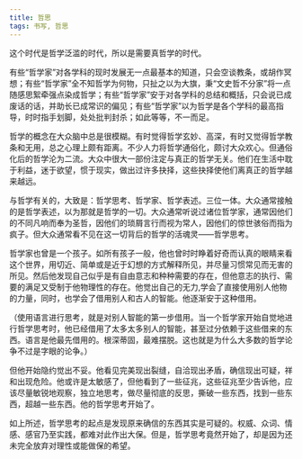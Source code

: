 ```yaml
---
title: 哲思
tags: 书写, 哲思
---
```



这个时代是哲学泛滥的时代，所以是需要真哲学的时代。

有些“哲学家”对各学科的现时发展无一点最基本的知道，只会空谈教条，或胡作冥想；有些“哲学家”全不知哲学为何物，只扯之以为大旗，秉“文史哲不分家”将一点随感思絮牵强点染成哲学；有些“哲学家”安于对各学科的总结和概括，只会说已成废话的话，并助长已成常识的偏见；有些“哲学家”以为哲学是各个学科的最高指导，时时指手划脚，处处批判封杀；如此等等，不一而足。

哲学的概念在大众脑中总是很模糊。有时觉得哲学玄妙、高深，有时又觉得哲学教条和无用，总之心理上颇有距离。不少人力将哲学通俗化，颇讨大众欢心。但通俗化后的哲学沦为二流。大众中很大一部份注定与真正的哲学无关。他们在生活中耽于利益，迷于欲望，惯于现实，做出过许多抉择，这些抉择使他们离真正的哲学越来越远。

与哲学有关的，大致是：哲学思考、哲学家、哲学表述。三位一体。大众通常接触的是哲学表述，以为那就是哲学的一切。大众通常听说过诸位哲学家，通常因他们的不同凡响而奉为圣哲，因他们的琐屑言行而视为常人，因他们的惊世骇俗而指为疯子。但大众通常看不见在这一切背后的哲学的活魂灵——哲学思考。

哲学家也曾是一个孩子。如所有孩子一般，他也曾时时睁着好奇而认真的眼睛来看这个世界，用切近、简单或是近于幻想的方式解释所见，并尽量习惯常见而无害的所见。然后他发现自己似乎是有自由意志和种种需要的存在，但他意志的执行、需要的满足又受制于他物理性的存在。他觉出自己的无力,学会了直接使用别人他物的力量，同时，也学会了借用别人和古人的智能。他逐渐安于这种借用。

（使用语言进行思考，就是对别人智能的第一步借用。当一个哲学家开始自觉地进行哲学思考时，他已经借用了太多太多别人的智能，甚至过分依赖于这些借来的东西。语言是他最先借用的。根深蒂固，最难摆脱。这也就是为什么大多数的哲学论争不过是字眼的论争。）

但他开始隐约觉出不妥。他看见完美现出裂缝，自洽现出矛盾，确信现出可疑，祥和出现危险。他或许是太敏感了，但他看到了一些征兆，这些征兆至少告诉他，应该尽量敏锐地观察，独立地思考，做尽量彻底的反思，撕破一些东西，找到一些东西，超越一些东西。他的哲学思考开始了。

如上所述，哲学思考的起点是发现原来确信的东西其实是可疑的。权威、众词、情感、感官乃至实践，都难对此作出大保。但是，哲学思考竟然开始了，却是因为还未完全放弃对理性或能做保的希望。

